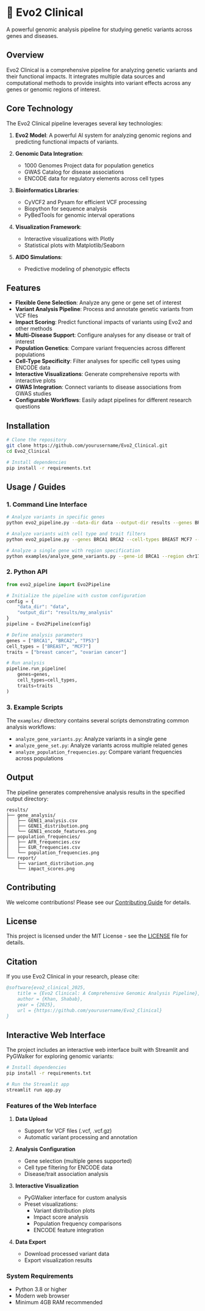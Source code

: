# 🧬 Evo2 Clinical

A powerful genomic analysis pipeline for studying genetic variants across genes and diseases.

## Overview

Evo2 Clinical is a comprehensive pipeline for analyzing genetic variants and their functional impacts. It integrates multiple data sources and computational methods to provide insights into variant effects across any genes or genomic regions of interest.

## Core Technology

The Evo2 Clinical pipeline leverages several key technologies:

1. **Evo2 Model**: A powerful AI system for analyzing genomic regions and predicting functional impacts of variants.

2. **Genomic Data Integration**:
   - 1000 Genomes Project data for population genetics
   - GWAS Catalog for disease associations
   - ENCODE data for regulatory elements across cell types

3. **Bioinformatics Libraries**:
   - CyVCF2 and Pysam for efficient VCF processing
   - Biopython for sequence analysis
   - PyBedTools for genomic interval operations

4. **Visualization Framework**:
   - Interactive visualizations with Plotly
   - Statistical plots with Matplotlib/Seaborn

5. **AIDO Simulations**:
   - Predictive modeling of phenotypic effects

## Features

- **Flexible Gene Selection**: Analyze any gene or gene set of interest
- **Variant Analysis Pipeline**: Process and annotate genetic variants from VCF files
- **Impact Scoring**: Predict functional impacts of variants using Evo2 and other methods
- **Multi-Disease Support**: Configure analyses for any disease or trait of interest
- **Population Genetics**: Compare variant frequencies across different populations
- **Cell-Type Specificity**: Filter analyses for specific cell types using ENCODE data
- **Interactive Visualizations**: Generate comprehensive reports with interactive plots
- **GWAS Integration**: Connect variants to disease associations from GWAS studies
- **Configurable Workflows**: Easily adapt pipelines for different research questions

## Installation

```bash
# Clone the repository
git clone https://github.com/yourusername/Evo2_Clinical.git
cd Evo2_Clinical

# Install dependencies
pip install -r requirements.txt
```

## Usage / Guides

### 1. Command Line Interface

```bash
# Analyze variants in specific genes
python evo2_pipeline.py --data-dir data --output-dir results --genes BRCA1 BRCA2 TP53

# Analyze variants with cell type and trait filters
python evo2_pipeline.py --genes BRCA1 BRCA2 --cell-types BREAST MCF7 --traits "breast cancer"

# Analyze a single gene with region specification
python examples/analyze_gene_variants.py --gene-id BRCA1 --region chr17:41196312-41277500
```

### 2. Python API

```python
from evo2_pipeline import Evo2Pipeline

# Initialize the pipeline with custom configuration
config = {
    "data_dir": "data",
    "output_dir": "results/my_analysis"
}
pipeline = Evo2Pipeline(config)

# Define analysis parameters
genes = ["BRCA1", "BRCA2", "TP53"]
cell_types = ["BREAST", "MCF7"]
traits = ["breast cancer", "ovarian cancer"]

# Run analysis
pipeline.run_pipeline(
    genes=genes,
    cell_types=cell_types,
    traits=traits
)
```

### 3. Example Scripts

The `examples/` directory contains several scripts demonstrating common analysis workflows:

- `analyze_gene_variants.py`: Analyze variants in a single gene
- `analyze_gene_set.py`: Analyze variants across multiple related genes
- `analyze_population_frequencies.py`: Compare variant frequencies across populations

## Output

The pipeline generates comprehensive analysis results in the specified output directory:

```
results/
├── gene_analysis/
│   ├── GENE1_analysis.csv
│   ├── GENE1_distribution.png
│   └── GENE1_encode_features.png
├── population_frequencies/
│   ├── AFR_frequencies.csv
│   ├── EUR_frequencies.csv
│   └── population_frequencies.png
└── report/
    ├── variant_distribution.png
    └── impact_scores.png
```

## Contributing

We welcome contributions! Please see our [Contributing Guide](CONTRIBUTING.md) for details.

## License

This project is licensed under the MIT License - see the [LICENSE](LICENSE) file for details.

## Citation

If you use Evo2 Clinical in your research, please cite:

```bibtex
@software{evo2_clinical_2025,
    title = {Evo2 Clinical: A Comprehensive Genomic Analysis Pipeline},
    author = {Khan, Shabab},
    year = {2025},
    url = {https://github.com/yourusername/Evo2_Clinical}
}
```

## Interactive Web Interface

The project includes an interactive web interface built with Streamlit and PyGWalker for exploring genomic variants:

```bash
# Install dependencies
pip install -r requirements.txt

# Run the Streamlit app
streamlit run app.py
```

### Features of the Web Interface

1. **Data Upload**
   - Support for VCF files (.vcf, .vcf.gz)
   - Automatic variant processing and annotation

2. **Analysis Configuration**
   - Gene selection (multiple genes supported)
   - Cell type filtering for ENCODE data
   - Disease/trait association analysis

3. **Interactive Visualization**
   - PyGWalker interface for custom analysis
   - Preset visualizations:
     - Variant distribution plots
     - Impact score analysis
     - Population frequency comparisons
     - ENCODE feature integration

4. **Data Export**
   - Download processed variant data
   - Export visualization results

### System Requirements

- Python 3.8 or higher
- Modern web browser
- Minimum 4GB RAM recommended
